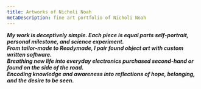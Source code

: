 ```yaml
---
title: Artworks of Nicholi Noah
metaDescription: fine art portfolio of Nicholi Noah
---
```

<b><i>My work is deceptively simple. Each piece is equal parts self-portrait, personal milestone, and science experiment.</br>From tailor-made to Readymade, I pair found object art with custom written software.</br>Breathing new life into everyday electronics purchased second-hand or found on the side of the road.</br>Encoding knowledge and awareness into reflections of hope, belonging, and the desire to be seen.</i></b>
